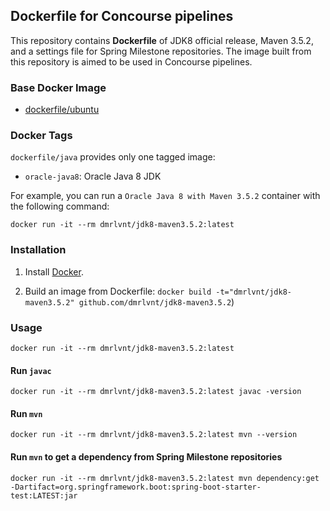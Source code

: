 ## Dockerfile for Concourse pipelines


This repository contains **Dockerfile** of JDK8 official release, Maven 3.5.2, and a settings file for Spring Milestone repositories. The image built from this repository is aimed to be used in Concourse pipelines.

### Base Docker Image

* [dockerfile/ubuntu](http://dockerfile.github.io/#/ubuntu)


### Docker Tags

`dockerfile/java` provides only one tagged image:

* `oracle-java8`: Oracle Java 8 JDK

For example, you can run a `Oracle Java 8 with Maven 3.5.2` container with the following command:

    docker run -it --rm dmrlvnt/jdk8-maven3.5.2:latest


### Installation

1. Install [Docker](https://www.docker.com/).

2. Build an image from Dockerfile: `docker build -t="dmrlvnt/jdk8-maven3.5.2" github.com/dmrlvnt/jdk8-maven3.5.2`)


### Usage

    docker run -it --rm dmrlvnt/jdk8-maven3.5.2:latest

#### Run `javac`

    docker run -it --rm dmrlvnt/jdk8-maven3.5.2:latest javac -version

#### Run `mvn`

    docker run -it --rm dmrlvnt/jdk8-maven3.5.2:latest mvn --version

#### Run `mvn` to get a dependency from Spring Milestone repositories

    docker run -it --rm dmrlvnt/jdk8-maven3.5.2:latest mvn dependency:get -Dartifact=org.springframework.boot:spring-boot-starter-test:LATEST:jar


